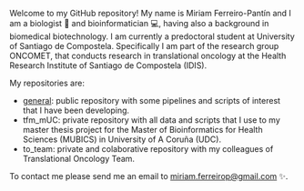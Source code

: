 Welcome to my GitHub repository! My name is Miriam Ferreiro-Pantín and I am a biologist :herb: and bioinformatician :computer:, having also a background in biomedical biotechnology. I am currently a predoctoral student at University of Santiago de Compostela. Specifically I am part of the research group ONCOMET, that conducts research in translational oncology at the Health Research Institute of Santiago de Compostela (IDIS). 

My repositories are:
- [general](https://github.com/mimifp/general): public repository with some pipelines and scripts of interest that I have been developing. 
- tfm_mUC: private repository with all data and scripts that I use to my master thesis project for the Master of Bioinformatics for Health Sciences (MUBICS) in University of A Coruña (UDC). 
- to_team: private and colaborative repository with my colleagues of Translational Oncology Team. 

To contact me please send me an email to miriam.ferreirop@gmail.com :sparkles:.
